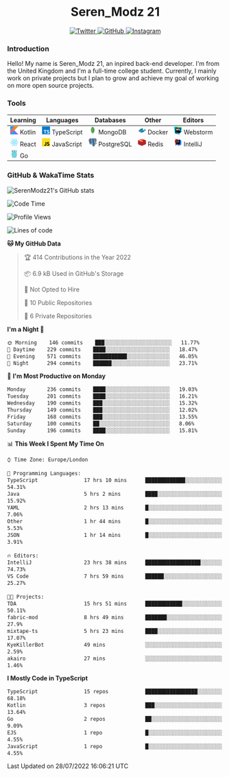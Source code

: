 <div align="center">
  <h1>Seren_Modz 21</h1>
  <a href="https://twitter.com/SerenModz21">
    <img alt="Twitter" src="https://img.shields.io/badge/twitter%20-%231DA1F2.svg?&style=for-the-badge&logo=Twitter&logoColor=white">
  </a>
  <a href="https://github.com/SerenModz21">
    <img alt="GitHub" src="https://img.shields.io/badge/github%20-%23121011.svg?&style=for-the-badge&logo=github&logoColor=white">
  </a>
  <a href="https://www.instagram.com/serenmodz21">
    <img alt="Instagram" src="https://img.shields.io/badge/instagram%20-%23E4405F.svg?&style=for-the-badge&logo=Instagram&logoColor=white">
  </a>
</div>

### Introduction

Hello! My name is Seren_Modz 21, an inpired back-end developer. I'm from the United Kingdom and I'm a full-time college student. Currently, I mainly work on private projects but I plan to grow and achieve my goal of working on more open source projects. 

### Tools

 **Learning**                                        | **Languages**                                               | **Databases**                                               | **Other**                                           | **Editors**                                                  
-----------------------------------------------------|-------------------------------------------------------------|-------------------------------------------------------------|-----------------------------------------------------|--------------------------------------------------------------
 <img width="19px" src="./assets/kotlin.svg"> Kotlin | <img width="19px" src="./assets/typescript.svg"> TypeScript | <img width="19px" src="./assets/mongodb.svg"> MongoDB       | <img width="19px" src="./assets/docker.svg"> Docker | <img width="19px" src="./assets/webstorm.svg"> Webstorm      
 <img width="19px" src="./assets/react.svg"> React   | <img width="19px" src="./assets/javascript.svg"> JavaScript | <img width="19px" src="./assets/postgresql.svg"> PostgreSQL | <img width="19px" src="./assets/redis.svg"> Redis   | <img width="19px" src="./assets/intellij-idea.svg"> IntelliJ
 <img width="19px" src="./assets/go.svg"> Go         |                                                             |                                                             |                                                     |                                                                                                               

### GitHub & WakaTime Stats

![SerenModz21's GitHub stats](https://github-readme-stats.vercel.app/api?username=SerenModz21&show_icons=true&theme=dark)

<!--START_SECTION:waka-->
![Code Time](http://img.shields.io/badge/Code%20Time-1%2C514%20hrs%2014%20mins-blue)

![Profile Views](http://img.shields.io/badge/Profile%20Views-2-blue)

![Lines of code](https://img.shields.io/badge/From%20Hello%20World%20I%27ve%20Written-16%20Thousand%20lines%20of%20code-blue)

**🐱 My GitHub Data** 

> 🏆 414 Contributions in the Year 2022
 > 
> 📦 6.9 kB Used in GitHub's Storage 
 > 
> 🚫 Not Opted to Hire
 > 
> 📜 10 Public Repositories 
 > 
> 🔑 6 Private Repositories  
 > 
**I'm a Night 🦉** 

```text
🌞 Morning    146 commits    ███░░░░░░░░░░░░░░░░░░░░░░   11.77% 
🌆 Daytime    229 commits    ████░░░░░░░░░░░░░░░░░░░░░   18.47% 
🌃 Evening    571 commits    ███████████░░░░░░░░░░░░░░   46.05% 
🌙 Night      294 commits    ██████░░░░░░░░░░░░░░░░░░░   23.71%

```
📅 **I'm Most Productive on Monday** 

```text
Monday       236 commits    ████░░░░░░░░░░░░░░░░░░░░░   19.03% 
Tuesday      201 commits    ████░░░░░░░░░░░░░░░░░░░░░   16.21% 
Wednesday    190 commits    ███░░░░░░░░░░░░░░░░░░░░░░   15.32% 
Thursday     149 commits    ███░░░░░░░░░░░░░░░░░░░░░░   12.02% 
Friday       168 commits    ███░░░░░░░░░░░░░░░░░░░░░░   13.55% 
Saturday     100 commits    ██░░░░░░░░░░░░░░░░░░░░░░░   8.06% 
Sunday       196 commits    ████░░░░░░░░░░░░░░░░░░░░░   15.81%

```


📊 **This Week I Spent My Time On** 

```text
⌚︎ Time Zone: Europe/London

💬 Programming Languages: 
TypeScript               17 hrs 10 mins      █████████████░░░░░░░░░░░░   54.31% 
Java                     5 hrs 2 mins        ████░░░░░░░░░░░░░░░░░░░░░   15.92% 
YAML                     2 hrs 13 mins       █░░░░░░░░░░░░░░░░░░░░░░░░   7.06% 
Other                    1 hr 44 mins        █░░░░░░░░░░░░░░░░░░░░░░░░   5.53% 
JSON                     1 hr 14 mins        █░░░░░░░░░░░░░░░░░░░░░░░░   3.91%

🔥 Editors: 
IntelliJ                 23 hrs 38 mins      ██████████████████░░░░░░░   74.73% 
VS Code                  7 hrs 59 mins       ██████░░░░░░░░░░░░░░░░░░░   25.27%

🐱‍💻 Projects: 
TDA                      15 hrs 51 mins      ████████████░░░░░░░░░░░░░   50.11% 
fabric-mod               8 hrs 49 mins       ███████░░░░░░░░░░░░░░░░░░   27.9% 
mixtape-ts               5 hrs 23 mins       ████░░░░░░░░░░░░░░░░░░░░░   17.07% 
KyeKillerBot             49 mins             ░░░░░░░░░░░░░░░░░░░░░░░░░   2.59% 
akairo                   27 mins             ░░░░░░░░░░░░░░░░░░░░░░░░░   1.46%

```

**I Mostly Code in TypeScript** 

```text
TypeScript               15 repos            █████████████████░░░░░░░░   68.18% 
Kotlin                   3 repos             ███░░░░░░░░░░░░░░░░░░░░░░   13.64% 
Go                       2 repos             ██░░░░░░░░░░░░░░░░░░░░░░░   9.09% 
EJS                      1 repo              █░░░░░░░░░░░░░░░░░░░░░░░░   4.55% 
JavaScript               1 repo              █░░░░░░░░░░░░░░░░░░░░░░░░   4.55%

```



 Last Updated on 28/07/2022 16:06:21 UTC
<!--END_SECTION:waka-->
